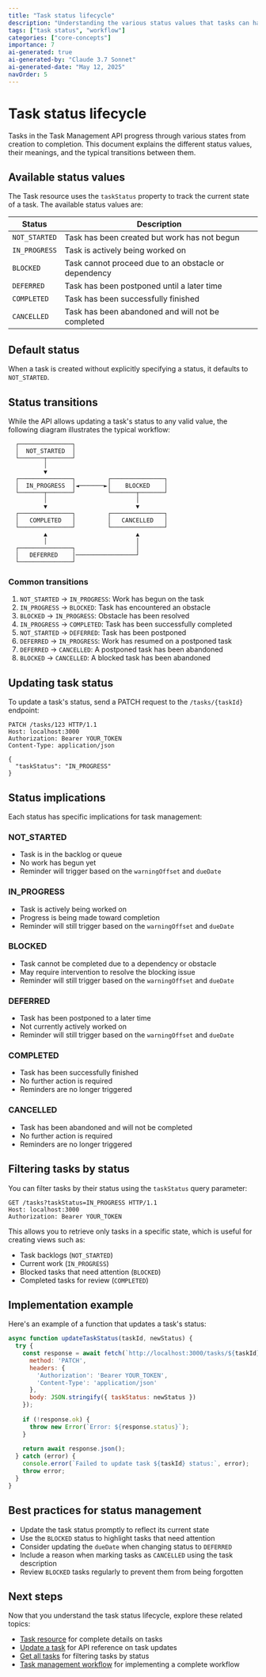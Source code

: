 ```yaml
---
title: "Task status lifecycle"
description: "Understanding the various status values that tasks can have and their transitions."
tags: ["task status", "workflow"]
categories: ["core-concepts"]
importance: 7
ai-generated: true
ai-generated-by: "Claude 3.7 Sonnet"
ai-generated-date: "May 12, 2025"
navOrder: 5
---
```


# Task status lifecycle

Tasks in the Task Management API progress through various states from creation to completion. This document explains the different status values, their meanings, and the typical transitions between them.

## Available status values

The Task resource uses the `taskStatus` property to track the current state of a task. The available status values are:

| Status | Description |
|--------|-------------|
| `NOT_STARTED` | Task has been created but work has not begun |
| `IN_PROGRESS` | Task is actively being worked on |
| `BLOCKED` | Task cannot proceed due to an obstacle or dependency |
| `DEFERRED` | Task has been postponed until a later time |
| `COMPLETED` | Task has been successfully finished |
| `CANCELLED` | Task has been abandoned and will not be completed |

## Default status

When a task is created without explicitly specifying a status, it defaults to `NOT_STARTED`.

## Status transitions

While the API allows updating a task's status to any valid value, the following diagram illustrates the typical workflow:

```
  ┌───────────────┐
  │  NOT_STARTED  │
  └───────┬───────┘
          │
          ▼
  ┌───────────────┐         ┌───────────────┐
  │  IN_PROGRESS  │◄───────►│    BLOCKED    │
  └───────┬───────┘         └───────┬───────┘
          │                         │
          ▼                         ▼
  ┌───────────────┐         ┌───────────────┐
  │   COMPLETED   │         │   CANCELLED   │
  └───────────────┘         └───────────────┘
          ▲                         ▲
          │                         │
  ┌───────────────┐                 │
  │   DEFERRED    │─────────────────┘
  └───────────────┘
```

### Common transitions

1. `NOT_STARTED` → `IN_PROGRESS`: Work has begun on the task
2. `IN_PROGRESS` → `BLOCKED`: Task has encountered an obstacle
3. `BLOCKED` → `IN_PROGRESS`: Obstacle has been resolved
4. `IN_PROGRESS` → `COMPLETED`: Task has been successfully completed
5. `NOT_STARTED` → `DEFERRED`: Task has been postponed
6. `DEFERRED` → `IN_PROGRESS`: Work has resumed on a postponed task
7. `DEFERRED` → `CANCELLED`: A postponed task has been abandoned
8. `BLOCKED` → `CANCELLED`: A blocked task has been abandoned

## Updating task status

To update a task's status, send a PATCH request to the `/tasks/{taskId}` endpoint:

```http
PATCH /tasks/123 HTTP/1.1
Host: localhost:3000
Authorization: Bearer YOUR_TOKEN
Content-Type: application/json

{
  "taskStatus": "IN_PROGRESS"
}
```

## Status implications

Each status has specific implications for task management:

### NOT_STARTED

- Task is in the backlog or queue
- No work has begun yet
- Reminder will trigger based on the `warningOffset` and `dueDate`

### IN_PROGRESS

- Task is actively being worked on
- Progress is being made toward completion
- Reminder will still trigger based on the `warningOffset` and `dueDate`

### BLOCKED

- Task cannot be completed due to a dependency or obstacle
- May require intervention to resolve the blocking issue
- Reminder will still trigger based on the `warningOffset` and `dueDate`

### DEFERRED

- Task has been postponed to a later time
- Not currently actively worked on
- Reminder will still trigger based on the `warningOffset` and `dueDate`

### COMPLETED

- Task has been successfully finished
- No further action is required
- Reminders are no longer triggered

### CANCELLED

- Task has been abandoned and will not be completed
- No further action is required
- Reminders are no longer triggered

## Filtering tasks by status

You can filter tasks by their status using the `taskStatus` query parameter:

```http
GET /tasks?taskStatus=IN_PROGRESS HTTP/1.1
Host: localhost:3000
Authorization: Bearer YOUR_TOKEN
```

This allows you to retrieve only tasks in a specific state, which is useful for creating views such as:

- Task backlogs (`NOT_STARTED`)
- Current work (`IN_PROGRESS`)
- Blocked tasks that need attention (`BLOCKED`)
- Completed tasks for review (`COMPLETED`)

## Implementation example

Here's an example of a function that updates a task's status:

```javascript
async function updateTaskStatus(taskId, newStatus) {
  try {
    const response = await fetch(`http://localhost:3000/tasks/${taskId}`, {
      method: 'PATCH',
      headers: {
        'Authorization': 'Bearer YOUR_TOKEN',
        'Content-Type': 'application/json'
      },
      body: JSON.stringify({ taskStatus: newStatus })
    });
    
    if (!response.ok) {
      throw new Error(`Error: ${response.status}`);
    }
    
    return await response.json();
  } catch (error) {
    console.error(`Failed to update task ${taskId} status:`, error);
    throw error;
  }
}
```

## Best practices for status management

- Update the task status promptly to reflect its current state
- Use the `BLOCKED` status to highlight tasks that need attention
- Consider updating the `dueDate` when changing status to `DEFERRED`
- Include a reason when marking tasks as `CANCELLED` using the task description
- Review `BLOCKED` tasks regularly to prevent them from being forgotten

## Next steps

Now that you understand the task status lifecycle, explore these related topics:

- [Task resource](../resources/task-resource.html) for complete details on tasks
- [Update a task](../api-reference/update-task.html) for API reference on task updates
- [Get all tasks](../api-reference/get-all-tasks.html) for filtering tasks by status
- [Task management workflow](../tutorials/task-management-workflow.html) for implementing a complete workflow



